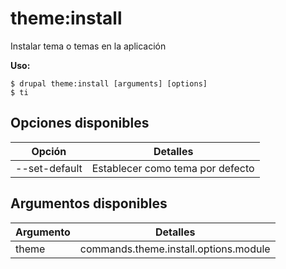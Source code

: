 # theme:install
Instalar tema o temas en la aplicación

**Uso:**
```
$ drupal theme:install [arguments] [options] 
$ ti  
```

## Opciones disponibles
Opción | Detalles
-------|-------------
--set-default | Establecer como tema por defecto

## Argumentos disponibles
Argumento | Detalles
---------|-------------
theme | commands.theme.install.options.module
